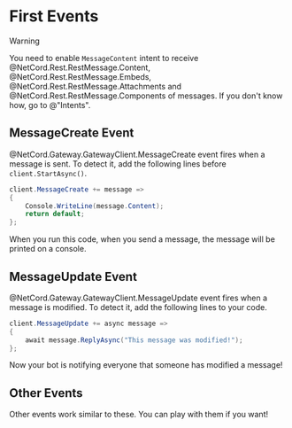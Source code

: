 # First Events

> [!WARNING]
> You need to enable `MessageContent` intent to receive @NetCord.Rest.RestMessage.Content, @NetCord.Rest.RestMessage.Embeds, @NetCord.Rest.RestMessage.Attachments and @NetCord.Rest.RestMessage.Components of messages. If you don't know how, go to @"Intents".

## MessageCreate Event
@NetCord.Gateway.GatewayClient.MessageCreate event fires when a message is sent. To detect it, add the following lines before `client.StartAsync()`.
```cs
client.MessageCreate += message =>
{
    Console.WriteLine(message.Content);
    return default;
};
```
When you run this code, when you send a message, the message will be printed on a console.

## MessageUpdate Event
@NetCord.Gateway.GatewayClient.MessageUpdate event fires when a message is modified. To detect it, add the following lines to your code.
```cs
client.MessageUpdate += async message =>
{
    await message.ReplyAsync("This message was modified!");
};
```
Now your bot is notifying everyone that someone has modified a message!

## Other Events
Other events work similar to these. You can play with them if you want!